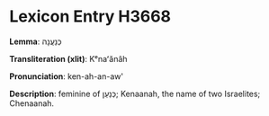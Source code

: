 # Lexicon Entry H3668

**Lemma**: כְּנַעֲנָה

**Transliteration (xlit)**: Kᵉnaʻănâh

**Pronunciation**: ken-ah-an-aw'

**Description**:
feminine of כְּנַעַן; Kenaanah, the name of two Israelites; Chenaanah.
